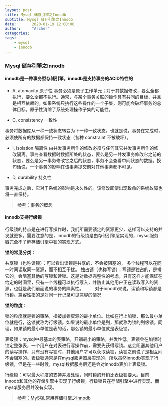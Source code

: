 ```yaml
---
layout: post
title: Mysql 储存引擎之Innodb
subtitle: Mysql 储存引擎之Innodb
date:       2020-01-19 12:00:00
author:     "Archer"
categories: 
tags:
    - mysql
    - innodb
---
```


### Mysql 储存引擎之Innodb

#### innodb是一种事务型存储引擎。innodb是支持事务的ACID特性的

- A, atomacity 原子性 事务必须是原子工作单元；对于其数据修改，要么全都执行，要么全都不执行。通常，与某个事务关联的操作具有共同的目标，并且是相互依赖的。如果系统只执行这些操作的一个子集，则可能会破坏事务的总体目标。原子性消除了系统处理操作子集的可能性。

- C, consistency 一致性

事务将数据库从一种一致状态转变为下一种一致状态。也就是说，事务在完成时，必须使所有的数据都保持一致状态（各种 constraint 不被破坏）。

- I, isolation 隔离性 由并发事务所作的修改必须与任何其它并发事务所作的修改隔离。事务查看数据时数据所处的状态，要么是另一并发事务修改它之前的状态，要么是另一事务修改它之后的状态，事务不会查看中间状态的数据。换句话说，一个事务的影响在该事务提交前对其他事务都不可见。

- D, durability 持久性

事务完成之后，它对于系统的影响是永久性的。该修改即使出现致命的系统故障也将一直保持。

> [参考：事务的概念](https://hit-alibaba.github.io/interview/Server/db/Transaction.html)

#### innodb支持行级锁

行级锁的特点是在进行写操作时，我们所需要锁定的资源更少，这样可以支持的并发就更多。需要注意的是，innodb的行级锁是由存储引擎层实现的，mysql服务器完全不了解存储引擎中锁的实现方式。

**锁的常见分类**：

共享锁（也称读锁）：可以看出读锁是共享的，不会被阻塞的， 多个线程可以在同一时间读取同一资源，而不相互干扰。
独占锁（也称写锁）：写锁是独占的，是排它的，会阻塞其他的写锁和读锁。这是对数据完整性的考虑，只有这样才能保证在给定的时间里，只有一个线程可以执行写入，并防止其他用户正在读取写入的资源，也就是我们前面说的事务的隔离性。
  
对于innodb来说，读锁和写锁都是行锁。兼容性指的是对同一行记录可见兼容的情况

**锁的粒度**：

锁的粒度就是锁的策略，指被加锁资源的最小单位。比如在行上加锁，那么最小单位就是行，这锁就称为行级锁。如果说的最小单位是列，那就称为锁的列级锁。同理，如果锁的最小单位是表的话，那么锁的最小单位就是表级锁。

表级锁：mysql中最基本的表策略，开销最小的策略，并发性低。表锁会在加锁时锁定整张表，一个用户在对表进行写操作前，需要先获得写锁。这会阻塞其他用户的读写操作，只有没有写锁时，其他用户才可以获取读锁，读锁之前说了是相互间不会阻塞的。表级锁通常是在mysql服务器层实现的，所以虽然innodb实现了行级锁，但是在一些时候，mysql数据服务层还是会对innodb表加上表级锁。

行级锁：可以最大程度的支持并发处理，同时锁的开销比表级锁要大。目前innodb和其他的存储引擎中实现了行级锁，行级锁只在存储引擎中进行实现，而mysql服务层并没有实现。

> [参考：MySQL常用存储引擎之Innodb](https://segmentfault.com/a/1190000015468361)